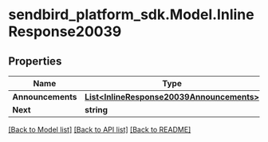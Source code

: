 
# sendbird_platform_sdk.Model.InlineResponse20039

## Properties

Name | Type | Description | Notes
------------ | ------------- | ------------- | -------------
**Announcements** | [**List&lt;InlineResponse20039Announcements&gt;**](InlineResponse20039Announcements.md) |  | [optional] 
**Next** | **string** |  | [optional] 

[[Back to Model list]](../README.md#documentation-for-models)
[[Back to API list]](../README.md#documentation-for-api-endpoints)
[[Back to README]](../README.md)

